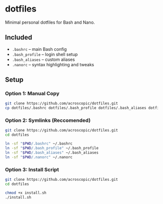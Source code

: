 # dotfiles

Minimal personal dotfiles for Bash and Nano.

## Included

- `.bashrc` – main Bash config  
- `.bash_profile` – login shell setup  
- `.bash_aliases` – custom aliases  
- `.nanorc` – syntax highlighting and tweaks  

## Setup

### Option 1: Manual Copy

```bash
git clone https://github.com/acroscopic/dotfiles.git
cp dotfiles/.bashrc dotfiles/.bash_profile dotfiles/.bash_aliases dotfiles/.nanorc ~/
```

### Option 2: Symlinks (Reccomended)

```bash
git clone https://github.com/acroscopic/dotfiles.git
cd dotfiles

ln -sf "$PWD/.bashrc" ~/.bashrc
ln -sf "$PWD/.bash_profile" ~/.bash_profile
ln -sf "$PWD/.bash_aliases" ~/.bash_aliases
ln -sf "$PWD/.nanorc" ~/.nanorc
```

### Option 3: Install Script

```bash
git clone https://github.com/acroscopic/dotfiles.git
cd dotfiles

chmod +x install.sh
./install.sh
```
